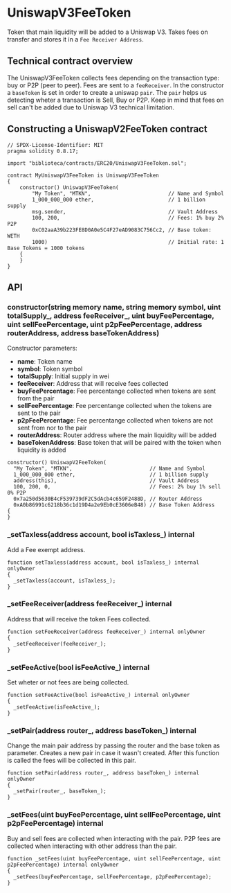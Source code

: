 # UniswapV3FeeToken

Token that main liquidity will be added to a Uniswap V3. Takes fees on transfer and stores it in a `Fee Receiver Address`.

## Technical contract overview

The UniswapV3FeeToken collects fees depending on the transaction type: buy or P2P (peer to peer). Fees are sent to a `feeReceiver`. In the constructor a `baseToken` is set in order to create a uniswap `pair`. The `pair` helps us detecting wheter a transaction is Sell, Buy or P2P. Keep in mind that fees on sell can't be added due to Uniswap V3 technical limitation.

## Constructing a UniswapV2FeeToken contract

```solidity
// SPDX-License-Identifier: MIT
pragma solidity 0.8.17;

import "biblioteca/contracts/ERC20/UniswapV3FeeToken.sol";

contract MyUniswapV3FeeToken is UniswapV3FeeToken
{
    constructor() UniswapV3FeeToken(
        "My Token", "MTKN",                         // Name and Symbol
        1_000_000_000 ether,                        // 1 billion supply
        msg.sender,                                 // Vault Address
        100, 200,                                   // Fees: 1% buy 2% P2P
        0xC02aaA39b223FE8D0A0e5C4F27eAD9083C756Cc2, // Base token: WETH
        1000)                                       // Initial rate: 1 Base Tokens = 1000 tokens
    {
    }
}
```

## API

### **constructor**(string memory name, string memory symbol, uint totalSupply\_, address feeReceiver\_, uint buyFeePercentage, uint sellFeePercentage, uint p2pFeePercentage, address routerAddress, address baseTokenAddress)

Constructor parameters:
* **name**: Token name
* **symbol**: Token symbol
* **totalSupply**: Initial supply in wei
* **feeReceiver**: Address that will receive fees collected
* **buyFeePercentage**: Fee percentange collected when tokens are sent from the pair
* **sellFeePercentage**: Fee percentange collected when the tokens are sent to the pair
* **p2pFeePercentage**: Fee percentange collected when tokens are not sent from nor to the pair
* **routerAddress**: Router address where the main liquidity will be added
* **baseTokenAddress**: Base token that will be paired with the token when liquidity is added

```solidity
constructor() UniswapV2FeeToken(
  "My Token", "MTKN",                         // Name and Symbol
  1_000_000_000 ether,                        // 1 billion supply
  address(this),                              // Vault Address
  100, 200, 0,                                // Fees: 2% buy 1% sell 0% P2P
  0x7a250d5630B4cF539739dF2C5dAcb4c659F2488D, // Router Address
  0xA0b86991c6218b36c1d19D4a2e9Eb0cE3606eB48) // Base Token Address
{
}
```

### **\_setTaxless**(address account, bool isTaxless\_) internal

Add a Fee exempt address.

```solidity
function setTaxless(address account, bool isTaxless_) internal onlyOwner
{
  _setTaxless(account, isTaxless_);
}
```

### **\_setFeeReceiver**(address feeReceiver\_) internal

Address that will receive the token Fees collected.

```solidity
function setFeeReceiver(address feeReceiver_) internal onlyOwner
{
  _setFeeReceiver(feeReceiver_);
}
```

### **\_setFeeActive**(bool isFeeActive\_) internal

Set wheter or not fees are being collected.

```solidity
function setFeeActive(bool isFeeActive_) internal onlyOwner
{
  _setFeeActive(isFeeActive_);
}
```

### **\_setPair**(address router_, address baseToken\_) internal

Change the main pair address by passing the router and the base token as parameter. Creates a new pair in case it wasn't created. After this function is called the fees will be collected in this pair.

```solidity
function setPair(address router_, address baseToken_) internal onlyOwner
{
  _setPair(router_, baseToken_);
}
```

### **\_setFees**(uint buyFeePercentage, uint sellFeePercentage, uint p2pFeePercentage) internal

Buy and sell fees are collected when interacting with the pair. P2P fees are collected when interacting with other address than the pair.

```solidity
function _setFees(uint buyFeePercentage, uint sellFeePercentage, uint p2pFeePercentage) internal onlyOwner
{
  _setFees(buyFeePercentage, sellFeePercentage, p2pFeePercentage);
}
```